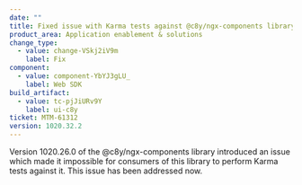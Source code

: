 ```yaml
---
date: ""
title: Fixed issue with Karma tests against @c8y/ngx-components library
product_area: Application enablement & solutions
change_type:
  - value: change-VSkj2iV9m
    label: Fix
component:
  - value: component-YbYJ3gLU_
    label: Web SDK
build_artifact:
  - value: tc-pjJiURv9Y
    label: ui-c8y
ticket: MTM-61312
version: 1020.32.2
---
```

Version 1020.26.0 of the @c8y/ngx-components library introduced an issue which made it impossible for consumers of this library to perform Karma tests against it. This issue has been addressed now.